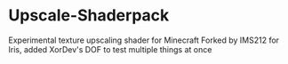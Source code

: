 # Upscale-Shaderpack
Experimental texture upscaling shader for Minecraft
Forked by IMS212 for Iris, added XorDev's DOF to test multiple things at once
